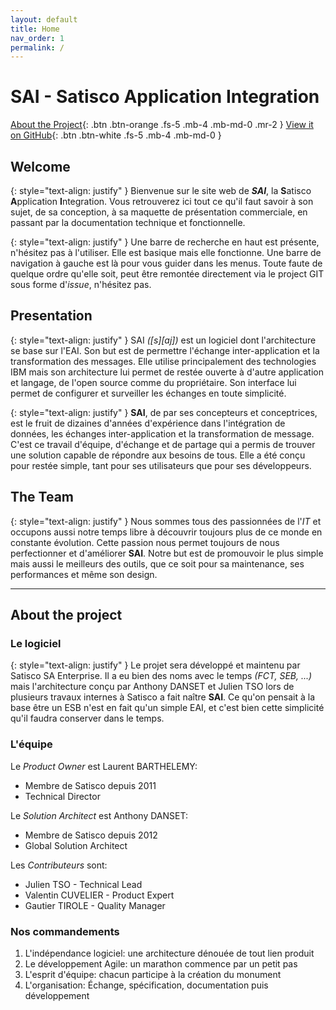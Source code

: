 ```yaml
---
layout: default
title: Home
nav_order: 1
permalink: /
---
```


# SAI - Satisco Application Integration
[About the Project](#about-the-project){: .btn .btn-orange .fs-5 .mb-4 .mb-md-0 .mr-2 } [View it on GitHub](https://github.com/Satisco-com/FCT--Documentation){: .btn .btn-white .fs-5 .mb-4 .mb-md-0 }

## Welcome

{: style="text-align: justify" }
Bienvenue sur le site web de **_SAI_**, la **S**atisco **A**pplication **I**ntegration.
Vous retrouverez ici tout ce qu'il faut savoir à son sujet, de sa conception, à sa maquette de présentation commerciale, en passant par la documentation technique et fonctionnelle.

{: style="text-align: justify" }
Une barre de recherche en haut est présente, n'hésitez pas à l'utiliser. Elle est basique mais elle fonctionne.
Une barre de navigation à gauche est là pour vous guider dans les menus.
Toute faute de quelque ordre qu'elle soit, peut être remontée directement via le project GIT sous forme d'_issue_, n'hésitez pas.


## Presentation

{: style="text-align: justify" }
SAI _([s][aj])_ est un logiciel dont l'architecture se base sur l'EAI. Son but est de permettre l'échange inter-application et la transformation des messages.
Elle utilise principalement des technologies IBM mais son architecture lui permet de restée ouverte à d'autre application et langage, de l'open source comme du propriétaire.
Son interface lui permet de configurer et surveiller les échanges en toute simplicité.

{: style="text-align: justify" }
**SAI**, de par ses concepteurs et conceptrices, est le fruit de dizaines d'années d'expérience dans l'intégration de données, les échanges inter-application et la transformation de message.
C'est ce travail d'équipe, d'échange et de partage qui a permis de trouver une solution capable de répondre aux besoins de tous.
Elle a été conçu pour restée simple, tant pour ses utilisateurs que pour ses développeurs.


## The Team

{: style="text-align: justify" }
Nous sommes tous des passionnées de l'_IT_ et occupons aussi notre temps libre à découvrir toujours plus de ce monde en constante évolution.
Cette passion nous permet toujours de nous perfectionner et d'améliorer **SAI**.
Notre but est de promouvoir le plus simple mais aussi le meilleurs des outils, que ce soit pour sa maintenance, ses performances et même son design.


---


## About the project


### Le logiciel

{: style="text-align: justify" }
Le projet sera développé et maintenu par Satisco SA Enterprise. Il a eu bien des noms avec le temps _(FCT, SEB, ...)_ mais l'architecture conçu par Anthony DANSET et Julien TSO lors de plusieurs travaux internes à Satisco a fait naître **SAI**.
Ce qu'on pensait à la base être un ESB n'est en fait qu'un simple EAI, et c'est bien cette simplicité qu'il faudra conserver dans le temps.

### L'équipe

Le _Product Owner_ est Laurent BARTHELEMY:
- Membre de Satisco depuis 2011
- Technical Director

Le _Solution Architect_ est Anthony DANSET:
- Membre de Satisco depuis 2012
- Global Solution Architect

Les _Contributeurs_ sont:
- Julien TSO - Technical Lead
- Valentin CUVELIER - Product Expert
- Gautier TIROLE - Quality Manager


### Nos commandements

1. L'indépendance logiciel: une architecture dénouée de tout lien produit
2. Le développement Agile: un marathon commence par un petit pas
3. L'esprit d'équipe: chacun participe à la création du monument
4. L'organisation: Échange, spécification, documentation puis développement
